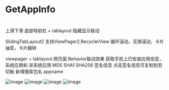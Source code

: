 # GetAppInfo
#
#
#

上滑下滑 底部导航栏 + tablayout 隐藏显示联动

SlidingTabLayout2 支持ViewPager2,RecyclerView 循环滚动，无限滚动，卡片抽奖，卡片翻转

viewpager + tablayout 跨页面 Behavior联动效果
获取手机上已安装应用信息，系统应用和 非系统应用
MD5 SHA1 SHA256 签名信息 点击签名信息可复制到剪切板
新增搜索包名 appname

![image](https://github.com/sunan-n/GetAppInfo/blob/dev/images/prize.gif)
![image](https://github.com/sunan-n/GetAppInfo/blob/dev/images/scroll.gif)
![image](https://github.com/sunan-n/GetAppInfo/blob/dev/images/appinfos.gif)
![image](https://github.com/sunan-n/GetAppInfo/blob/dev/images/appinfos.gif)


